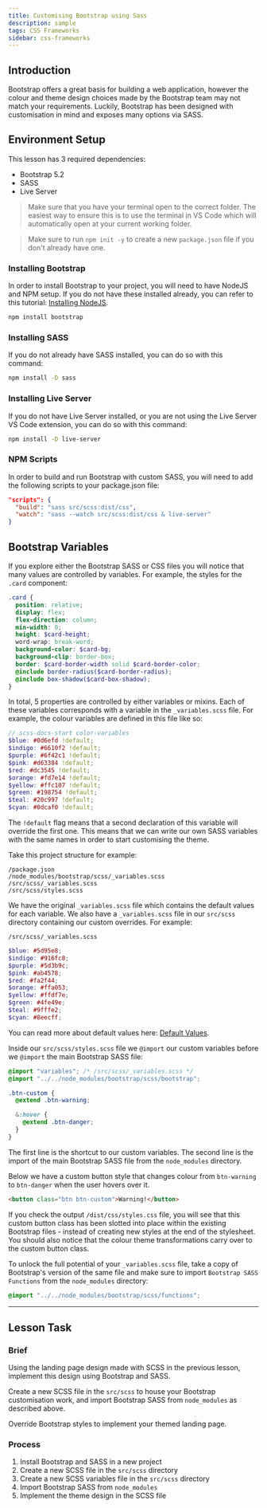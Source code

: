 ```yaml
---
title: Customising Bootstrap using Sass
description: sample
tags: CSS Frameworks
sidebar: css-frameworks
---
```


## Introduction

Bootstrap offers a great basis for building a web application, however the colour and theme design choices made by the Bootstrap team may not match your requirements. Luckily, Bootstrap has been designed with customisation in mind and exposes many options via SASS.

## Environment Setup

This lesson has 3 required dependencies:

- Bootstrap 5.2
- SASS
- Live Server

> Make sure that you have your terminal open to the correct folder. The easiest way to ensure this is to use the terminal in VS Code which will automatically open at your current working folder.

> Make sure to run `npm init -y` to create a new `package.json` file if you don't already have one.

### Installing Bootstrap

In order to install Bootstrap to your project, you will need to have NodeJS and NPM setup. If you do not have these installed already, you can refer to this tutorial: [Installing NodeJS](https://noroff-content.gitlab.io/feu/node/installing-node.html).

```bash
npm install bootstrap
```

### Installing SASS

If you do not already have SASS installed, you can do so with this command:

```bash
npm install -D sass
```

### Installing Live Server

If you do not have Live Server installed, or you are not using the Live Server VS Code extension, you can do so with this command:

```bash
npm install -D live-server
```

### NPM Scripts

In order to build and run Bootstrap with custom SASS, you will need to add the following scripts to your package.json file:

```json
"scripts": {
  "build": "sass src/scss:dist/css",
  "watch": "sass --watch src/scss:dist/css & live-server"
}
```

## Bootstrap Variables

If you explore either the Bootstrap SASS or CSS files you will notice that many values are controlled by variables. For example, the styles for the `.card` component:

```scss
.card {
  position: relative;
  display: flex;
  flex-direction: column;
  min-width: 0;
  height: $card-height;
  word-wrap: break-word;
  background-color: $card-bg;
  background-clip: border-box;
  border: $card-border-width solid $card-border-color;
  @include border-radius($card-border-radius);
  @include box-shadow($card-box-shadow);
}
```

In total, 5 properties are controlled by either variables or mixins. Each of these variables corresponds with a variable in the `_variables.scss` file. For example, the colour variables are defined in this file like so:

```scss
// scss-docs-start color-variables
$blue: #0d6efd !default;
$indigo: #6610f2 !default;
$purple: #6f42c1 !default;
$pink: #d63384 !default;
$red: #dc3545 !default;
$orange: #fd7e14 !default;
$yellow: #ffc107 !default;
$green: #198754 !default;
$teal: #20c997 !default;
$cyan: #0dcaf0 !default;
```

The `!default` flag means that a second declaration of this variable will override the first one. This means that we can write our own SASS variables with the same names in order to start customising the theme.

Take this project structure for example:

```
/package.json
/node_modules/bootstrap/scss/_variables.scss
/src/scss/_variables.scss
/src/scss/styles.scss
```

We have the original `_variables.scss` file which contains the default values for each variable. We also have a `_variables.scss` file in our `src/scss` directory containing our custom overrides. For example:

`/src/scss/_variables.scss`

```scss
$blue: #5d95e8;
$indigo: #916fc8;
$purple: #5d3b9c;
$pink: #ab4578;
$red: #fa2f44;
$orange: #ffa053;
$yellow: #ffdf7e;
$green: #4fe49e;
$teal: #9fffe2;
$cyan: #8eecff;
```

You can read more about default values here: [Default Values](https://sass-lang.com/documentation/variables#default-values).

Inside our `src/scss/styles.scss` file we `@import` our custom variables before we `@import` the main Bootstrap SASS file:

```scss
@import "variables"; /* /src/scss/_variables.scss */
@import "../../node_modules/bootstrap/scss/bootstrap";

.btn-custom {
  @extend .btn-warning;

  &:hover {
    @extend .btn-danger;
  }
}
```

The first line is the shortcut to our custom variables. The second line is the import of the main Bootstrap SASS file from the `node_modules` directory.

Below we have a custom button style that changes colour from `btn-warning` to `btn-danger` when the user hovers over it.

```html
<button class="btn btn-custom">Warning!</button>
```

If you check the output `/dist/css/styles.css` file, you will see that this custom button class has been slotted into place within the existing Bootstrap files - instead of creating new styles at the end of the stylesheet. You should also notice that the colour theme transformations carry over to the custom button class.

To unlock the full potential of your `_variables.scss` file, take a copy of Bootstrap's version of the same file and make sure to import `Bootstrap SASS Functions` from the `node_modules` directory:

```scss
@import "../../node_modules/bootstrap/scss/functions";
```

---

## Lesson Task

### Brief

Using the landing page design made with SCSS in the previous lesson, implement this design using Bootstrap and SASS.

Create a new SCSS file in the `src/scss` to house your Bootstrap customisation work, and import Bootstrap SASS from `node_modules` as described above.

Override Bootstrap styles to implement your themed landing page.

### Process

1. Install Bootstrap and SASS in a new project
2. Create a new SCSS file in the `src/scss` directory
3. Create a new SCSS variables file in the `src/scss` directory
4. Import Bootstrap SASS from `node_modules`
5. Implement the theme design in the SCSS file
